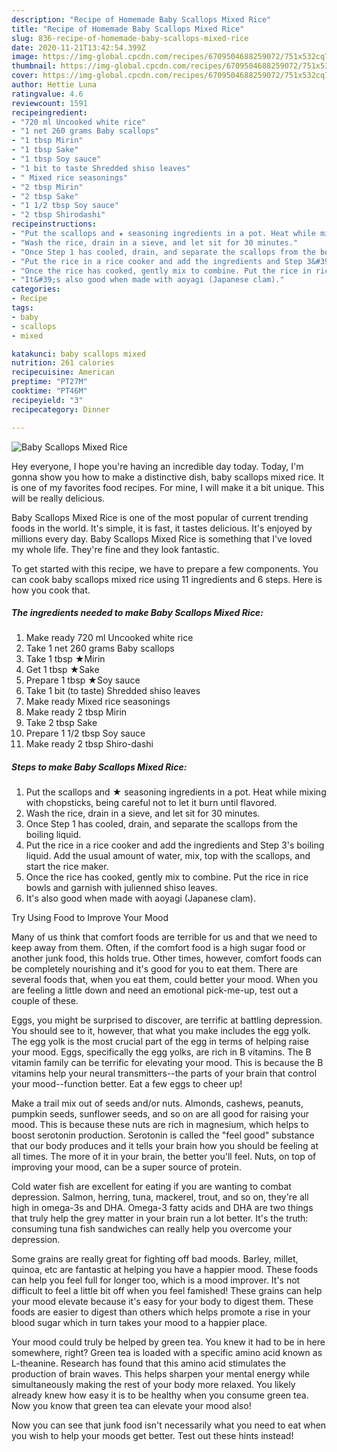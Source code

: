 ```yaml
---
description: "Recipe of Homemade Baby Scallops Mixed Rice"
title: "Recipe of Homemade Baby Scallops Mixed Rice"
slug: 836-recipe-of-homemade-baby-scallops-mixed-rice
date: 2020-11-21T13:42:54.399Z
image: https://img-global.cpcdn.com/recipes/6709504688259072/751x532cq70/baby-scallops-mixed-rice-recipe-main-photo.jpg
thumbnail: https://img-global.cpcdn.com/recipes/6709504688259072/751x532cq70/baby-scallops-mixed-rice-recipe-main-photo.jpg
cover: https://img-global.cpcdn.com/recipes/6709504688259072/751x532cq70/baby-scallops-mixed-rice-recipe-main-photo.jpg
author: Hettie Luna
ratingvalue: 4.6
reviewcount: 1591
recipeingredient:
- "720 ml Uncooked white rice"
- "1 net 260 grams Baby scallops"
- "1 tbsp Mirin"
- "1 tbsp Sake"
- "1 tbsp Soy sauce"
- "1 bit to taste Shredded shiso leaves"
- " Mixed rice seasonings"
- "2 tbsp Mirin"
- "2 tbsp Sake"
- "1 1/2 tbsp Soy sauce"
- "2 tbsp Shirodashi"
recipeinstructions:
- "Put the scallops and ★ seasoning ingredients in a pot. Heat while mixing with chopsticks, being careful not to let it burn until flavored."
- "Wash the rice, drain in a sieve, and let sit for 30 minutes."
- "Once Step 1 has cooled, drain, and separate the scallops from the boiling liquid."
- "Put the rice in a rice cooker and add the ingredients and Step 3&#39;s boiling liquid. Add the usual amount of water, mix, top with the scallops, and start the rice maker."
- "Once the rice has cooked, gently mix to combine. Put the rice in rice bowls and garnish with julienned shiso leaves."
- "It&#39;s also good when made with aoyagi (Japanese clam)."
categories:
- Recipe
tags:
- baby
- scallops
- mixed

katakunci: baby scallops mixed 
nutrition: 261 calories
recipecuisine: American
preptime: "PT27M"
cooktime: "PT46M"
recipeyield: "3"
recipecategory: Dinner

---
```



![Baby Scallops Mixed Rice](https://img-global.cpcdn.com/recipes/6709504688259072/751x532cq70/baby-scallops-mixed-rice-recipe-main-photo.jpg)

Hey everyone, I hope you're having an incredible day today. Today, I'm gonna show you how to make a distinctive dish, baby scallops mixed rice. It is one of my favorites food recipes. For mine, I will make it a bit unique. This will be really delicious.

Baby Scallops Mixed Rice is one of the most popular of current trending foods in the world. It's simple, it is fast, it tastes delicious. It's enjoyed by millions every day. Baby Scallops Mixed Rice is something that I've loved my whole life. They're fine and they look fantastic.




To get started with this recipe, we have to prepare a few components. You can cook baby scallops mixed rice using 11 ingredients and 6 steps. Here is how you cook that.

<!--inarticleads1-->

##### The ingredients needed to make Baby Scallops Mixed Rice:

1. Make ready 720 ml Uncooked white rice
1. Take 1 net 260 grams Baby scallops
1. Take 1 tbsp ★Mirin
1. Get 1 tbsp ★Sake
1. Prepare 1 tbsp ★Soy sauce
1. Take 1 bit (to taste) Shredded shiso leaves
1. Make ready  Mixed rice seasonings
1. Make ready 2 tbsp Mirin
1. Take 2 tbsp Sake
1. Prepare 1 1/2 tbsp Soy sauce
1. Make ready 2 tbsp Shiro-dashi




<!--inarticleads2-->

##### Steps to make Baby Scallops Mixed Rice:

1. Put the scallops and ★ seasoning ingredients in a pot. Heat while mixing with chopsticks, being careful not to let it burn until flavored.
1. Wash the rice, drain in a sieve, and let sit for 30 minutes.
1. Once Step 1 has cooled, drain, and separate the scallops from the boiling liquid.
1. Put the rice in a rice cooker and add the ingredients and Step 3&#39;s boiling liquid. Add the usual amount of water, mix, top with the scallops, and start the rice maker.
1. Once the rice has cooked, gently mix to combine. Put the rice in rice bowls and garnish with julienned shiso leaves.
1. It&#39;s also good when made with aoyagi (Japanese clam).




Try Using Food to Improve Your Mood


Many of us think that comfort foods are terrible for us and that we need to keep away from them. Often, if the comfort food is a high sugar food or another junk food, this holds true. Other times, however, comfort foods can be completely nourishing and it's good for you to eat them. There are several foods that, when you eat them, could better your mood. When you are feeling a little down and need an emotional pick-me-up, test out a couple of these.

Eggs, you might be surprised to discover, are terrific at battling depression. You should see to it, however, that what you make includes the egg yolk. The egg yolk is the most crucial part of the egg in terms of helping raise your mood. Eggs, specifically the egg yolks, are rich in B vitamins. The B vitamin family can be terrific for elevating your mood. This is because the B vitamins help your neural transmitters--the parts of your brain that control your mood--function better. Eat a few eggs to cheer up!

Make a trail mix out of seeds and/or nuts. Almonds, cashews, peanuts, pumpkin seeds, sunflower seeds, and so on are all good for raising your mood. This is because these nuts are rich in magnesium, which helps to boost serotonin production. Serotonin is called the "feel good" substance that our body produces and it tells your brain how you should be feeling at all times. The more of it in your brain, the better you'll feel. Nuts, on top of improving your mood, can be a super source of protein.

Cold water fish are excellent for eating if you are wanting to combat depression. Salmon, herring, tuna, mackerel, trout, and so on, they're all high in omega-3s and DHA. Omega-3 fatty acids and DHA are two things that truly help the grey matter in your brain run a lot better. It's the truth: consuming tuna fish sandwiches can really help you overcome your depression. 

Some grains are really great for fighting off bad moods. Barley, millet, quinoa, etc are fantastic at helping you have a happier mood. These foods can help you feel full for longer too, which is a mood improver. It's not difficult to feel a little bit off when you feel famished! These grains can help your mood elevate because it's easy for your body to digest them. These foods are easier to digest than others which helps promote a rise in your blood sugar which in turn takes your mood to a happier place.

Your mood could truly be helped by green tea. You knew it had to be in here somewhere, right? Green tea is loaded with a specific amino acid known as L-theanine. Research has found that this amino acid stimulates the production of brain waves. This helps sharpen your mental energy while simultaneously making the rest of your body more relaxed. You likely already knew how easy it is to be healthy when you consume green tea. Now you know that green tea can elevate your mood also!

Now you can see that junk food isn't necessarily what you need to eat when you wish to help your moods get better. Test out  these hints  instead!

